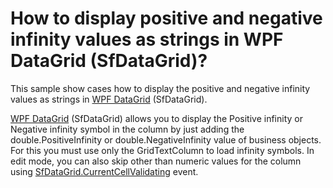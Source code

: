 # How to display positive and negative infinity values as strings in WPF DataGrid (SfDataGrid)?

This sample show cases how to display the positive and negative infinity values as strings in [WPF DataGrid](https://www.syncfusion.com/wpf-controls/datagrid) (SfDataGrid).

[WPF DataGrid](https://www.syncfusion.com/wpf-controls/datagrid) (SfDataGrid) allows you to display the Positive infinity or Negative infinity symbol in the column by just adding the double.PositiveInfinity or double.NegativeInfinity value of business objects. For this you must use only the GridTextColumn to load infinity symbols. In edit mode, you can also skip other than numeric values for the column using [SfDataGrid.CurrentCellValidating](https://help.syncfusion.com/cr/wpf/Syncfusion.UI.Xaml.Grid.SfDataGrid.html#Syncfusion_UI_Xaml_Grid_SfDataGrid_CurrentCellValidating) event.
